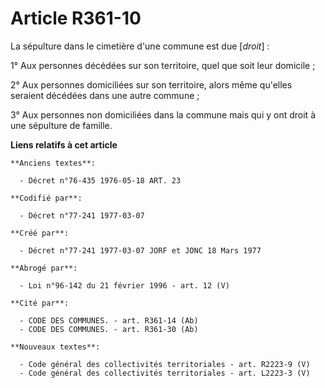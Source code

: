 # Article R361-10

La sépulture dans le cimetière d'une commune est due [*droit*] :

1° Aux personnes décédées sur son territoire, quel que soit leur domicile ;

2° Aux personnes domiciliées sur son territoire, alors même qu'elles seraient décédées dans une autre commune ;

3° Aux personnes non domiciliées dans la commune mais qui y ont droit à une sépulture de famille.

**Liens relatifs à cet article**

	**Anciens textes**:

	  - Décret n°76-435 1976-05-18 ART. 23

	**Codifié par**:

	  - Décret n°77-241 1977-03-07

	**Créé par**:

	  - Décret n°77-241 1977-03-07 JORF et JONC 18 Mars 1977

	**Abrogé par**:

	  - Loi n°96-142 du 21 février 1996 - art. 12 (V)

	**Cité par**:

	  - CODE DES COMMUNES. - art. R361-14 (Ab)
	  - CODE DES COMMUNES. - art. R361-30 (Ab)

	**Nouveaux textes**:

	  - Code général des collectivités territoriales - art. R2223-9 (V)
	  - Code général des collectivités territoriales - art. L2223-3 (V)
